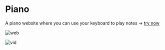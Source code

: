 # Piano

A piano website where you can use your keyboard to play notes -> [try now](https://abdurrafey-amir.github.io/piano-web/)

![web](https://github.com/user-attachments/assets/6ba563e7-81f3-42d8-9f8b-ef06339c0e9d)

![vid](https://github.com/user-attachments/assets/deb6e6fc-213b-4f6e-845a-1b3e65ccba45)
